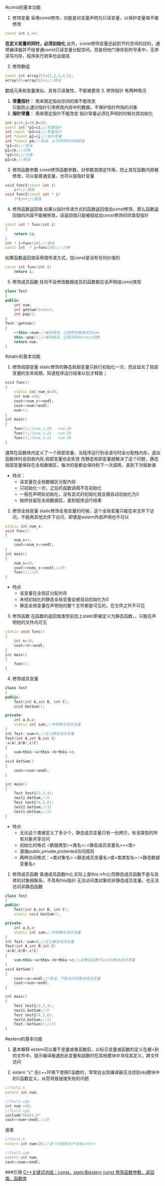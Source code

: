 #const的基本功能
1. 修饰变量
采用const修饰，功能是对变量声明为只读变量，以保护变量值不被修改
~~~c++
const int i =5;
~~~
**在定义变量的同时，必须初始化**
此外，const修饰变量还起到节约空间的目的，通常编译器并不给普通const只读变量分配空间，而是将他门保存到符号表中，无序读写内存，程序执行效率也会提高

2. 修饰数组
~~~c++
const int array[5]={1,2,3,4,5};
array[0]=array[0]+1;//错误
~~~
数组元素和变量类似，具有只读属性，不能被更改
3. 修饰指针
有两种情况
 1. **常量指针：** 用来限定指向空间的值不能改变  
   只能防止通过指针引用修改内存中的数据，不保护指针所指的对象
 2. **指针常量：** 用来限定指针不能改变
   指针常量必须在声明的时候对其初始化
~~~c++
int i=10,j=20,k=30;
const int *p1=&i;//常量指针
int const *p3=&i;//常量指针
int *const p2=&j;//指针常量
int *const p4;//错误。必须声明的时候赋值
*p1=40;//错误
p1=&k;//正确
*p2=50;//正确
p2=&k;//错误
~~~

3. 修饰函数参数
const修饰函数参数，对参数其限定作用，防止其在函数内部被修改，可以是普通变量，也可以是指针变量
~~~c++
void func1(const int i)
    i++;//报错
void func2(const int * i)
    (*i)++;//报错
~~~

4. 修饰函数返回值
如果以指针传递方式的函数返回值加const修饰，那么函数返回值的内容不能被修改，该返回值只能被赋给加const修饰的同类型指针
~~~c++
const int * func(int i)
{
    return &i;
}
int * j=func(20);//错误
const int  * j=func(20);//正确
~~~
如果函数返回值采用值传递方式，加const是没有任何价值的
~~~c++
const int func(int i)
    return i;
~~~

5. 修饰成员函数
任何不会修改数据成员的函数都应该声明成const类型
~~~c++
class Test
{
public:
    int num;
    int getnum()const;
    int pop();
}
Test::getnum()
{
    ++this->num;//编译错误，企图修改数据成员num
    this->pop();//编译错误，企图调用非const函数
    return num;
}
~~~

#static的基本功能
1. 修饰局部变量
static修饰的静态局部变量只执行初始化一次，而且延长了局部变量的生命周期，知道程序运行结束以后才释放；
~~~c++
void func()
{
    static int num_s=20;
    int num =20;
    cout<<num_s<<endl;
    cout<<num<<endl;
    num++；
}
int main()
{
    func();//num_s:20   num:20
    func();//num_s:21   num:20
    func();//num_s:22   num:20
}
~~~
通常在函数体内定义了一个局部变量，当程序运行到该语句时会分配栈内存，退出函数体时会回收内存,局部变量也会失效
而静态局部变量就解决了这个问题，静态局部变量保存在全局数据区，每次的是都会保持到下一次调用，直到下次赋新值
* 特点：
   * 该变量在全局数据区分配内存
   * 只初始化一次，之后的函数调用不在初始化
   * 一般在声明处初始化，没有显式的初始化就会被自动初始化为0
   * 始终驻留在全局数据区，直到程序运行结束
2. 修饰全局变量
static修饰全局变量的时候，这个全局变量只能在本文件下访问，不能再其他文件下访问，即便是extern外部声明也不可以
~~~c++
static int num_s;
void func()
{
    num_s++;
    cout<<num_s<<endl;
}
int main()
{
    num_s=20;
    cout<<nums_s<<endl;//20
    func();//21
}
~~~
* 特点
  * 该变量在全局区分配内存
  * 未经初始化的静态全局变量会被自动初始化为0
  * 静态全局变量在声明他的整个文件都是可见的，在文件之外不可见

3. 修饰函数
   在函数的返回值类型前加上static即被定义为静态函数，，只能在声明他的文件内可见
~~~c++
static void func()
{
    int n=10;
    cout<<n<<endl;
}
int main()
{
    func();
}
~~~

4. 修饰成员变量
~~~c++
class Test
{
public:
    Test(int A,int B, int C);
    void GetSum();

private:
    int a,b,c;
    static int sum;//声明静态成员变量
}
int Test::sum=0;//定义静态成员变量
Test(int A,int B,int C)
:a(A),b(B),c(C)
{
    sum=this->a+this->b+this->c;
}
void GetSum()
{
    cout<<sun<<endl;
}

int main()
{
    Test test1(2,3,4);
    test1.GetSum;//9
    Test test2(4,5,6);
    test2.GetSum;//15
    test1.GetSum;//15
}
~~~
* 特点
    * 无论这个类被定义了多少个，静态成员变量只有一份拷贝，有该类型的所有对象共享访问
    * 初始化的格式 <数据类型><类名>::<静态成员变量名>=<值>
    * 遵循public,private,protented访问规则
    * 两种访问格式：<类对象名>.<静态成员变量名>或<类类型名>::<静态数据变量名>
1. 修饰成员函数
普通成员函数fn(),实际上是this->fn();而静态成员函数不是与具体的对象相联系，不具有this指针
无法访问类对象的非静态成员变量，也无法访问非静态函数
~~~c++
class Test
{
public:
    Test(int A,int B, int C);
    static void GetSum();

private:
    int a,b,c;
    static int sum;//声明静态成员变量
}
int Test::sum=0;//定义静态成员变量
Test(int A,int B,int C)
:a(A),b(B),c(C)
{
    sum=this->a+this->b+this->c;//非静态函数可以访问静态成员变量
}
void GetSum()
{
    cout<<a<<endl;//错误，不能访问非静态成员变量
    cout<<sun<<endl;
}

int main()
{
    Test test1(2,3,4);
    test1.GetSum;//9
    Test test2(4,5,6);
    test2.GetSum;//15
    Test::GetSun();//15
}
~~~

#extern的基本功能
1. 基本解释
    extern可以置于变量或者函数前，以标示变量或函数的定义在被=别的文件中，提示编译器遇到此变量和函数时在其他模块中寻找其定义，跨文件访问

2. extern "c"
   在c++环境下使用C函数时，常常会出现编译器无法找到obj模块中的C函数定义，从而导致链接失败的问题

~~~c++
//Test1.h
extern int num;

//Test1.cpp
int num =20;
//Test2.cpp
include"Test1.h"
cout<<num<<endl;//20
~~~
或者
~~~c++
//Test1.h
extern int num=20;//这个时候相当于没有extern

//Test2.cpp
extern int num;
cout<<num<<endl;
~~~

###引用
[C++关键词总结：const，static和extern](https://juejin.cn/post/6883056787042336775)
[const 修饰函数参数，返回值，函数体](https://blog.csdn.net/lz20120808/article/details/46662569)